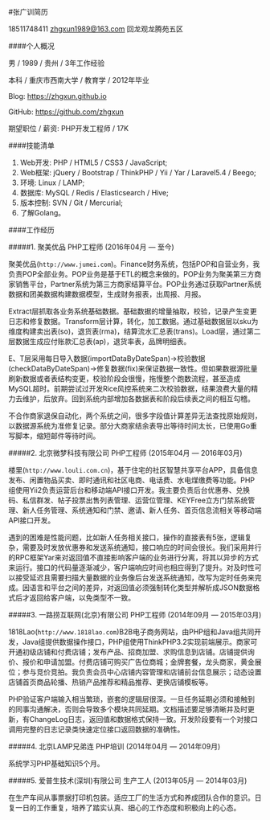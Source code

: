#张广训简历

18511748411 zhgxun1989@163.com 回龙观龙腾苑五区

####个人概况

男 / 1989 / 贵州 / 3年工作经验

本科 / 重庆市西南大学 / 教育学 / 2012年毕业

Blog: https://zhgxun.github.io

GitHub: https://github.com/zhgxun

期望职位 / 薪资: PHP开发工程师 / 17K

####技能清单

1. Web开发: PHP / HTML5 / CSS3 / JavaScript;
2. Web框架: jQuery / Bootstrap / ThinkPHP / Yii / Yar / Laravel5.4 / Beego;
3. 环境: Linux / LAMP;
4. 数据库: MySQL / Redis / Elasticsearch / Hive;
5. 版本控制: SVN / Git / Mercurial;
6. 了解Golang。

####工作经历

#####1. 聚美优品 PHP工程师 (2016年04月 — 至今)

聚美优品(`http://www.jumei.com`)。Finance财务系统，包括POP和自营业务，我负责POP全部业务。POP业务是基于ETL的概念来做的。POP业务为聚美第三方商家销售平台，Partner系统为第三方商家结算平台。POP业务通过获取Partner系统数据和团美数据构建数据模型，生成财务报表，出周报、月报。

Extract层抓取各业务系统基础数据。基础数据的增量抽取，校验，记录产生变更日志和修复数据。Transform层计算，转化，加工数据。通过基础数据层以sku为维度构建卖出表(so)，退货表(rma)，结算流水汇总表(trans)。Load层，通过第二层数据生成应付账款汇总表(ap)，退货率表，品牌明细表。

E、T层采用每日导入数据(importDataByDateSpan)->校验数据(checkDataByDateSpan)->修复数据(fix)来保证数据一致性。但如果数据源批量刷新数据或者表结构变更，校验阶段会很慢，拖慢整个跑数流程，甚至造成MySQL超时。前期尝试过开发Rice风控系统来二次校验数据，结果浪费大量的精力去维护，后放弃。回到系统内部增加各数据表和阶段后续表之间的相互勾稽。

不合作商家退保自动化，两个系统之间，很多字段值计算差异无法查找原始规则，以数据源系统为准修复记录。部分大商家结余表导出等待时间太长，已使用Go重写脚本，缩短邮件等待时间。

#####2. 北京微梦科技有限公司 PHP工程师 (2015年04月 — 2016年03月)

楼里(`http://www.louli.com.cn`)，基于住宅的社区智慧共享平台APP，具备信息发布、闲置物品买卖、即时通讯和社区电商、电话费、水电煤缴费等功能。PHP组使用Yii2负责运营后台和移动端API接口开发。我主要负责后台优惠券、兑换码、私信群发、帖子投票出售列表管理、运营位管理、KEYFree立方门禁系统管理、新人任务管理、系统通知和门禁、邀请、新人任务、首页信息流相关等移动端API接口开发。

遇到的困难是性能问题，比如新人任务相关接口，操作的直接表有5张，逻辑复杂，需要及时发放优惠券和发送系统通知，接口响应的时间会很长。我们采用并行的RPC框架Yar来对返回值不直接影响客户端的业务进行分离，将其以异步的方式来运行。接口的代码量逐渐减少，客户端响应时间也相应得到了提升。对及时性可以接受延迟且需要扫描大量数据的业务像后台发送系统通知，改写为定时任务来完成。因语言和平台之间的差异，对返回值必须强制转化类型并解析成JSON数据格式后才返回给客户端，以免类型不一致。

#####3. 一路捞互联网(北京)有限公司 PHP工程师 (2014年09月 — 2015年03月)

1818Lao(`http://www.1818lao.com`)B2B电子商务网站，由PHP组和Java组共同开发，Java组提供数据操作接口，PHP组使用ThinkPHP3.2实现前端展示。商家可开通初级店铺和付费店铺；发布产品、招商加盟、求购信息到店铺。店铺提供询价、报价和申请加盟。付费店铺可购买广告位商城；金牌套餐，龙头商家，黄金展位；参与竞价竞拍。我负责会员中心店铺内容管理和店铺前台信息展示；动态设置店铺首页商品轮播、热销产品推荐和精品推荐、更换店铺模板等。

PHP验证客户端输入相当繁琐，嵌套的逻辑层很深。一旦任务延期必须和接触到的同事沟通解决，否则会导致多个模块共同延期。文档描述要足够清晰并及时更新，有ChangeLog日志，返回值和数据格式保持一致。开发阶段要有一个对接口调用完整的日志记录类快速定位接口返回数据的准确性。

#####4. 北京LAMP兄弟连 PHP培训 (2014年04月 — 2014年09月)

系统学习PHP基础知识5个月。

#####5. 爱普生技术(深圳)有限公司 生产工人 (2013年05月 — 2014年03月)

在生产车间从事票据打印机包装。适应工厂的生活方式和养成团队合作的意识。日复一日的工作重复，培养了踏实认真、细心的工作态度和积极向上的心态。